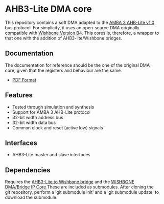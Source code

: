 # AHB3-Lite DMA core

This repository contains a soft DMA adapted to the  [AMBA 3 AHB-Lite v1.0 ](http://infocenter.arm.com/help/topic/com.arm.doc.ihi0033a/index.html) bus protocol. For simplicity, it uses an open-source DMA originally compatible with [Wishbone Version B4](http://cdn.opencores.org/downloads/wbspec_b4.pdf). This cores is, therefore, a wrapper to that one with the addition of AHB3-lite/Wishbone bridges.

## Documentation

The documentation for reference should be the one of the original DMA core, given that the registers and behaviour are the same.

- [PDF Format](https://github.com/freecores/wb_dma/blob/master/doc/dma_doc.pdf)


## Features

- Tested through simulation and synthesis
- Support for AMBA 3 AHB-Lite protocol
- 32-bit width address bus
- 32-bit width data bus
- Common clock and reset (active low) signals

## Interfaces
- AHB3-Lite master and slave interfaces

## Dependencies

Requires the [AHB3-Lite to Wishbone bridge](https://github.com/vfinotti/ahb3lite_wb_bridge) and the [WISHBONE DMA/Bridge IP Core ](https://github.com/freecores/wb_dma) These are included as submodules.
After cloning the git repository, perform a 'git submodule init' and a 'git submodule update' to download the submodule.
